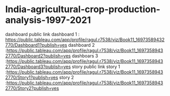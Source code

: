 # India-agricultural-crop-production-analysis-1997-2021
dashboard public link 
dashboard 1 : https://public.tableau.com/app/profile/ragul.r7538/viz/Book11_16973589432770/Dashboard1?publish=yes
dashboard 2 :https://public.tableau.com/app/profile/ragul.r7538/viz/Book11_16973589432770/Dashboard2?publish=yes
dashboars 3 :https://public.tableau.com/app/profile/ragul.r7538/viz/Book11_16973589432770/Dashboard3?publish=yes
story public link
story 1 :https://public.tableau.com/app/profile/ragul.r7538/viz/Book11_16973589432770/Story1?publish=yes
story 2 :https://public.tableau.com/app/profile/ragul.r7538/viz/Book11_16973589432770/Story2?publish=yes
